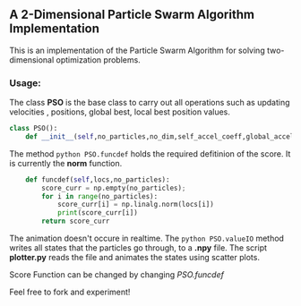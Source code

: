 <h2> A 2-Dimensional Particle Swarm Algorithm Implementation </h2>

This is an implementation of the Particle Swarm Algorithm for solving two-dimensional optimization problems.


<h3> Usage: </h3>

The class **PSO** is the base class to carry out all operations such as updating velocities , positions, global best, local best position values.

```python
class PSO():
    def __init__(self,no_particles,no_dim,self_accel_coeff,global_accel_coeff,dt):
```

The method ```python PSO.funcdef``` holds the required defitinion of the score. It is currently the __norm__ function.

```python
    def funcdef(self,locs,no_particles):
        score_curr = np.empty(no_particles);
        for i in range(no_particles):
            score_curr[i] = np.linalg.norm(locs[i])
            print(score_curr[i])
        return score_curr
```

The animation doesn't occure in realtime. The ```python PSO.valueIO``` method writes all states that the particles go through, to a __.npy__ file. The script __plotter.py__ reads the file and animates the states using scatter plots.


Score Function can be changed by changing *PSO.funcdef*


Feel free to fork and experiment!




